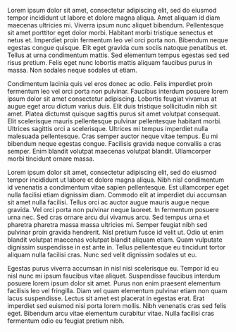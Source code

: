 Lorem ipsum dolor sit amet, consectetur adipiscing elit, sed do eiusmod tempor incididunt ut labore et dolore magna aliqua. Amet aliquam id diam maecenas ultricies mi. Viverra ipsum nunc aliquet bibendum. Pellentesque sit amet porttitor eget dolor morbi. Habitant morbi tristique senectus et netus et. Imperdiet proin fermentum leo vel orci porta non. Bibendum neque egestas congue quisque. Elit eget gravida cum sociis natoque penatibus et. Tellus at urna condimentum mattis. Sed elementum tempus egestas sed sed risus pretium. Felis eget nunc lobortis mattis aliquam faucibus purus in massa. Non sodales neque sodales ut etiam.

Condimentum lacinia quis vel eros donec ac odio. Felis imperdiet proin fermentum leo vel orci porta non pulvinar. Faucibus interdum posuere lorem ipsum dolor sit amet consectetur adipiscing. Lobortis feugiat vivamus at augue eget arcu dictum varius duis. Elit duis tristique sollicitudin nibh sit amet. Platea dictumst quisque sagittis purus sit amet volutpat consequat. Elit scelerisque mauris pellentesque pulvinar pellentesque habitant morbi. Ultrices sagittis orci a scelerisque. Ultrices mi tempus imperdiet nulla malesuada pellentesque. Cras semper auctor neque vitae tempus. Eu mi bibendum neque egestas congue. Facilisis gravida neque convallis a cras semper. Enim blandit volutpat maecenas volutpat blandit. Ullamcorper morbi tincidunt ornare massa.

Lorem ipsum dolor sit amet, consectetur adipiscing elit, sed do eiusmod tempor incididunt ut labore et dolore magna aliqua. Nibh nisl condimentum id venenatis a condimentum vitae sapien pellentesque. Est ullamcorper eget nulla facilisi etiam dignissim diam. Commodo elit at imperdiet dui accumsan sit amet nulla facilisi. Tellus orci ac auctor augue mauris augue neque gravida. Vel orci porta non pulvinar neque laoreet. In fermentum posuere urna nec. Sed cras ornare arcu dui vivamus arcu. Sed tempus urna et pharetra pharetra massa massa ultricies mi. Semper feugiat nibh sed pulvinar proin gravida hendrerit. Nisl pretium fusce id velit ut. Odio ut enim blandit volutpat maecenas volutpat blandit aliquam etiam. Quam vulputate dignissim suspendisse in est ante in. Tellus pellentesque eu tincidunt tortor aliquam nulla facilisi cras. Nunc sed velit dignissim sodales ut eu.

Egestas purus viverra accumsan in nisl nisi scelerisque eu. Tempor id eu nisl nunc mi ipsum faucibus vitae aliquet. Suspendisse faucibus interdum posuere lorem ipsum dolor sit amet. Purus non enim praesent elementum facilisis leo vel fringilla. Diam vel quam elementum pulvinar etiam non quam lacus suspendisse. Lectus sit amet est placerat in egestas erat. Erat imperdiet sed euismod nisi porta lorem mollis. Nibh venenatis cras sed felis eget. Bibendum arcu vitae elementum curabitur vitae. Nulla facilisi cras fermentum odio eu feugiat pretium nibh.
